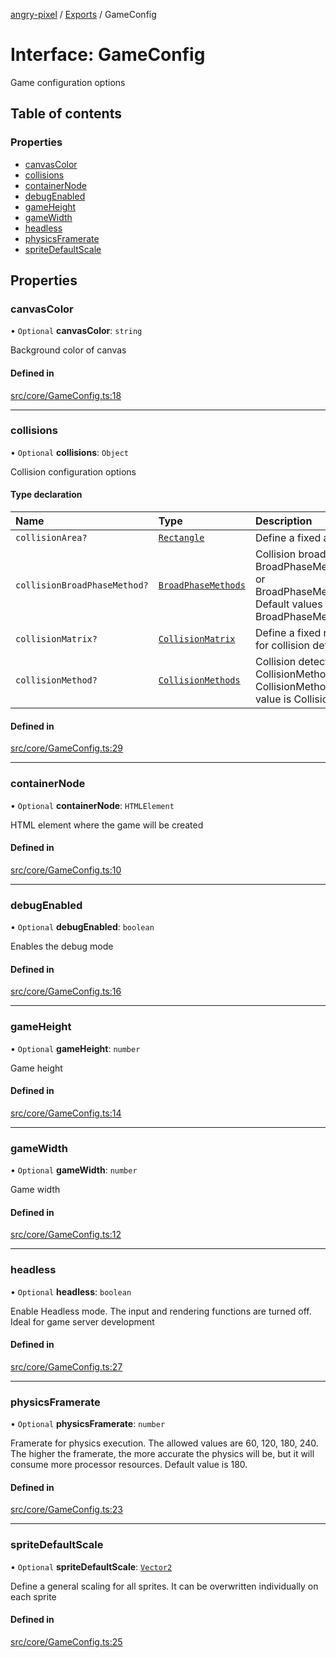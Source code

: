 [angry-pixel](../README.md) / [Exports](../modules.md) / GameConfig

# Interface: GameConfig

Game configuration options

## Table of contents

### Properties

- [canvasColor](GameConfig.md#canvascolor)
- [collisions](GameConfig.md#collisions)
- [containerNode](GameConfig.md#containernode)
- [debugEnabled](GameConfig.md#debugenabled)
- [gameHeight](GameConfig.md#gameheight)
- [gameWidth](GameConfig.md#gamewidth)
- [headless](GameConfig.md#headless)
- [physicsFramerate](GameConfig.md#physicsframerate)
- [spriteDefaultScale](GameConfig.md#spritedefaultscale)

## Properties

### canvasColor

• `Optional` **canvasColor**: `string`

Background color of canvas

#### Defined in

[src/core/GameConfig.ts:18](https://github.com/angry-pixel-studio/angry-pixel-engine/blob/8704b49/src/core/GameConfig.ts#L18)

___

### collisions

• `Optional` **collisions**: `Object`

Collision configuration options

#### Type declaration

| Name | Type | Description |
| :------ | :------ | :------ |
| `collisionArea?` | [`Rectangle`](../classes/Rectangle.md) | Define a fixed area |
| `collisionBroadPhaseMethod?` | [`BroadPhaseMethods`](../enums/BroadPhaseMethods.md) | Collision broad phase method: BroadPhaseMethods.QuadTree or BroadPhaseMethods.SpartialGrid. Default values is BroadPhaseMethods.SpartialGrid |
| `collisionMatrix?` | [`CollisionMatrix`](../modules.md#collisionmatrix) | Define a fixed rectangular area for collision detection |
| `collisionMethod?` | [`CollisionMethods`](../enums/CollisionMethods.md) | Collision detection method: CollisionMethods.SAT or CollisionMethods.ABB. Default value is CollisionMethods.SAT |

#### Defined in

[src/core/GameConfig.ts:29](https://github.com/angry-pixel-studio/angry-pixel-engine/blob/8704b49/src/core/GameConfig.ts#L29)

___

### containerNode

• `Optional` **containerNode**: `HTMLElement`

HTML element where the game will be created

#### Defined in

[src/core/GameConfig.ts:10](https://github.com/angry-pixel-studio/angry-pixel-engine/blob/8704b49/src/core/GameConfig.ts#L10)

___

### debugEnabled

• `Optional` **debugEnabled**: `boolean`

Enables the debug mode

#### Defined in

[src/core/GameConfig.ts:16](https://github.com/angry-pixel-studio/angry-pixel-engine/blob/8704b49/src/core/GameConfig.ts#L16)

___

### gameHeight

• `Optional` **gameHeight**: `number`

Game height

#### Defined in

[src/core/GameConfig.ts:14](https://github.com/angry-pixel-studio/angry-pixel-engine/blob/8704b49/src/core/GameConfig.ts#L14)

___

### gameWidth

• `Optional` **gameWidth**: `number`

Game width

#### Defined in

[src/core/GameConfig.ts:12](https://github.com/angry-pixel-studio/angry-pixel-engine/blob/8704b49/src/core/GameConfig.ts#L12)

___

### headless

• `Optional` **headless**: `boolean`

Enable Headless mode. The input and rendering functions are turned off. Ideal for game server development

#### Defined in

[src/core/GameConfig.ts:27](https://github.com/angry-pixel-studio/angry-pixel-engine/blob/8704b49/src/core/GameConfig.ts#L27)

___

### physicsFramerate

• `Optional` **physicsFramerate**: `number`

Framerate for physics execution. The allowed values are 60, 120, 180, 240.
The higher the framerate, the more accurate the physics will be, but it will consume more processor resources.
Default value is 180.

#### Defined in

[src/core/GameConfig.ts:23](https://github.com/angry-pixel-studio/angry-pixel-engine/blob/8704b49/src/core/GameConfig.ts#L23)

___

### spriteDefaultScale

• `Optional` **spriteDefaultScale**: [`Vector2`](../classes/Vector2.md)

Define a general scaling for all sprites. It can be overwritten individually on each sprite

#### Defined in

[src/core/GameConfig.ts:25](https://github.com/angry-pixel-studio/angry-pixel-engine/blob/8704b49/src/core/GameConfig.ts#L25)
